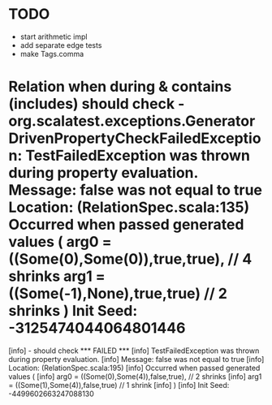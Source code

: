 # TODO

- start arithmetic impl
- add separate edge tests
- make Tags.comma

 Relation when during & contains (includes) should check - org.scalatest.exceptions.GeneratorDrivenPropertyCheckFailedException: TestFailedException was thrown during property evaluation.
  Message: false was not equal to true
  Location: (RelationSpec.scala:135)
  Occurred when passed generated values (
    arg0 = ((Some(0),Some(0)),true,true), // 4 shrinks
    arg1 = ((Some(-1),None),true,true) // 2 shrinks
  )
Init Seed: -3125474044064801446
===
[info]   - should check *** FAILED ***
[info]     TestFailedException was thrown during property evaluation.
[info]       Message: false was not equal to true
[info]       Location: (RelationSpec.scala:195)
[info]       Occurred when passed generated values (
[info]         arg0 = ((Some(0),Some(4)),false,true), // 2 shrinks
[info]         arg1 = ((Some(1),Some(4)),false,true) // 1 shrink
[info]       )
[info]     Init Seed: -4499602663247088130